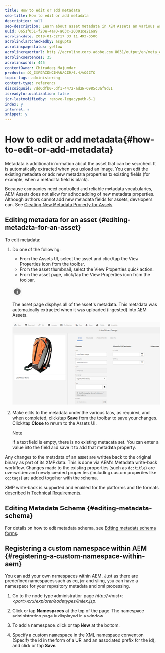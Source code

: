 ```yaml
---
title: How to edit or add metadata
seo-title: How to edit or add metadata
description: null
seo-description: Learn about asset metadata in AEM Assets an various ways by which you can edit asset metadata.
uuid: 0651f051-f20e-4ac0-a03c-20391ce216a9
acrolinxdate: 2019-01-12T17 33 11.403-0500
acrolinxlastcheckedby: asgupta
acrolinxpagestatus: yellow
acrolinxreporturl: http //acrolinx.corp.adobe.com 8031/output/en/meta_edit_krs_workflow_f3c2f2ccebf6138e_162_report.xml
acrolinxsentences: 35
acrolinxwords: 445
contentOwner: Chiradeep Majumdar
products: SG_EXPERIENCEMANAGER/6.4/ASSETS
topic-tags: administering
content-type: reference
discoiquuid: 7dd6dfb0-3df1-4472-ad26-6985c3af9d21
isreadyforlocalization: false
jcr-lastmodifiedby: remove-legacypath-6-1
index: y
internal: n
snippet: y
---
```


# How to edit or add metadata{#how-to-edit-or-add-metadata}

Metadata is additional information about the asset that can be searched. It is automatically extracted when you upload an image. You can edit the existing metadata or add new metadata properties to existing fields (for example, when a metadata field is blank).

Because companies need controlled and reliable metadata vocabularies, AEM Assets does not allow for adhoc adding of new metadata properties. Although authors cannot add new metadata fields for assets, developers can. See [Creating New Metadata Property for Assets](../../assets/using/meta-edit.md#main-pars-title).

## Editing metadata for an asset {#editing-metadata-for-an-asset}

To edit metadata:

1. Do one of the following:

    * From the Assets UI, select the asset and click/tap the View Properties icon from the toolbar.
    * From the asset thumbnail, select the View Properties quick action.
    * From the asset page, click/tap the View Properties icon from the toolbar.

   ![](assets/chlimage_1-121.png)

   The asset page displays all of the asset's metadata. This metadata was automatically extracted when it was uploaded (ingested) into AEM Assets.

   ![](assets/chlimage_1-122.png)

1. Make edits to the metadata under the various tabs, as required, and when completed, click/tap **Save** from the toolbar to save your changes. Click/tap **Close** to return to the Assets UI.

   >[!NOTE]
   >
   >If a text field is empty, there is no existing metadata set. You can enter a value into the field and save it to add that metadata property.

Any changes to the metadata of an asset are written back to the original binary as part of its XMP data. This is done via AEM's Metadata write-back workflow. Changes made to the existing properties (such as `dc:title`) are overwritten and newly created properties (including custom properties like `cq:tags`) are added together with the schema.

XMP write-back is supported and enabled for the platforms and file formats described in [Technical Requirements.](../../sites/deploying/using/technical-requirements.md)

## Editing Metadata Schema {#editing-metadata-schema}

<!--
Comment Type: remark
Last Modified By: Alva Ware-Bevacqui (alvawb)
Last Modified Date: 2017-11-30T05:30:09.387-0500
<p>The information in "Creating New Metadata Property for Assets" is incomplete and some of it is wrong. Please check the remarks below (copied from page "Customizing and Extending CQ DAM".) These notes have originally been added by myself - please ask me in case something is unclear.</p>
<p>&gt; [...] by configuring the metadata dialog box.<br /> What is the metadata dialog box?</p>
<p>&gt; To configure a new metadata property so that it is available for all assets:<br /> Wrong. The form items defined in /apps/dam/content/asseteditor/formitems are not available for all assets. It is the fallback where no MIME type specific form items are defined.</p>
<p><br /> Missing: non-alphanumeric characters in a mime type result in a new collection (see below)<br /> e.g. text/vnd.latex-z &gt;&gt; text/vnd/latex/z<br /> (Maybe a more common sample than tex/vnd.latex-z should be found)</p>
<p>&gt; Format-specific metadata reside at the path image/<em>format</em>/formitems.xml<br /> Wrong/unclear: They reside at the path <em>format</em>/formitems.xml where format consists of at least two items (e.g image/jpeg or text/vnd/latex/z - see note about non-alphanumeric characters above)</p>
<p>Missing: The same mechanism as for the form items can also be used to define different Asset Editors for different MIME types, e.g. different thumbnail sizes, different tabs available. In most cases this feature probably will not be used but maybe this is the place to mention it. WDYT?</p>
-->

<!--
Comment Type: remark
Last Modified By: unknown unknown (kautzman)
Last Modified Date: 2017-11-30T05:30:09.397-0500
<ul>
<li>doubleclicking an asset in DAM Admin opens the Asset Editor</li>
<li>there can be an editor for each mime type, resp. a collection of mime types (best match)<br />
<ul>
<li>non-alphanumeric characters in a mime type ends in a new collection:<br /> image/jpeg &gt;&gt; image/jpeg<br /> image/vnd.fpx &gt;&gt; image/vnd/fpx<br /> text/vnd.latex-z &gt;&gt; text/vnd/latex/z<br /> <br /> </li>
</ul> </li>
<li>the editors and/or the metadata forms are configurable in /apps<br /> </li>
<li>a set of out of the box editors are located in /libs/dam/content/asseteditors. These can be overwritten in /apps<br /> <i>not yet, see <a href="http://bugs.day.com/bugzilla/show_bug.cgi?id=25765">#25765 - Asset Editor: Define sample editors for libs</a></i></li>
<li>for config/overwrite see also <a href="http://bugs.day.com/bugzilla/show_bug.cgi?id=25688">#25688 - Asset Editor: Configurable form</a></li>
</ul>
<p> </p>
<p>The editors for certain mime types can be overwritten in /apps:<br /> <br /> /apps/dam/asseteditors/<br /> asseteditor.xml &gt;&gt; Overwrite Default Asset Editor (fallback)<br /> image/<br /> asseteditor.xml &gt;&gt; Overwrite Image Asset Editor<br /> jpeg/<br /> asseteditor.xml &gt;&gt; Overwrite JPEG Asset Editor</p>
-->

<!--
Comment Type: remark
Last Modified By: Alva Ware-Bevacqui (alvawb)
Last Modified Date: 2017-11-30T05:30:09.407-0500
<p>The very same chapter is available on page "Managing Digital Assets".</p>
<p>See my remarks over there.</p>
<p> </p>
<p>AWB - Just moved remarks from Vinzenz and Peeter over here for ease of use. No new info (and now it says all the remarks are mine)</p>
-->

For details on how to edit metadata schema, see [Editing metadata schema forms](../../assets/using/metadata-schemas.md#main-pars-title).

<!--
Comment Type: remark
Last Modified By: Alva Ware-Bevacqui (alvawb)
Last Modified Date: 2017-11-30T05:30:09.425-0500
<p>Will add link to metadata documentation once complete.</p>
-->

## Registering a custom namespace within AEM {#registering-a-custom-namespace-within-aem}

You can add your own namespaces within AEM. Just as there are predefined namespaces such as cq, jcr and sling, you can have a namespace for your repository metadata and xml processing.

1. Go to the node type administration page *http://&lt;host&gt;:&lt;port&gt;/crx/explorer/nodetypes/index.jsp*.
1. Click or tap **Namespaces** at the top of the page. The namespace administration page is displayed in a window.  

1. To add a namespace, click or tap **New** at the bottom.
1. Specify a custom namespace in the XML namespace convention (Specify the id in the form of a URI and an associated prefix for the id), and click or tap **Save**.

